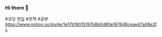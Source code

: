 ### Hi there 👋
#코딩 연습
#프젝
#공부
https://www.notion.so/invite/1e17b19015197b8b0d80e187648ceae47a08e2fc
